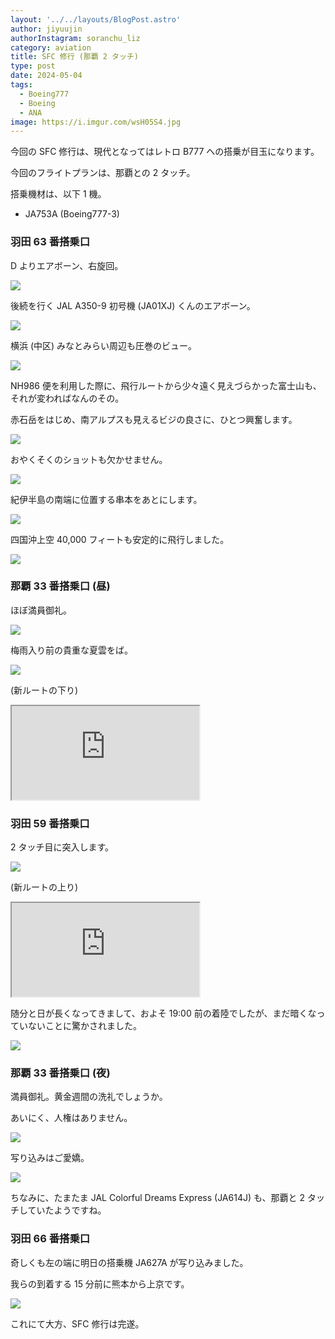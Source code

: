 ```yaml
---
layout: '../../layouts/BlogPost.astro'
author: jiyuujin
authorInstagram: soranchu_liz
category: aviation
title: SFC 修行 (那覇 2 タッチ)
type: post
date: 2024-05-04
tags:
  - Boeing777
  - Boeing
  - ANA
image: https://i.imgur.com/wsH05S4.jpg
---
```


今回の SFC 修行は、現代となってはレトロ B777 への搭乗が目玉になります。

今回のフライトプランは、那覇との 2 タッチ。

搭乗機材は、以下 1 機。

- JA753A (Boeing777-3)

### 羽田 63 番搭乗口

D よりエアボーン、右旋回。

![](/assets/img/20240504/HND_1.JPG)

後続を行く JAL A350-9 初号機 (JA01XJ) くんのエアボーン。

![](/assets/img/20240504/HND_2.JPG)

横浜 (中区) みなとみらい周辺も圧巻のビュー。

![](/assets/img/20240504/Yokohama.JPG)

NH986 便を利用した際に、飛行ルートから少々遠く見えづらかった富士山も、それが変わればなんのその。

赤石岳をはじめ、南アルプスも見えるビジの良さに、ひとつ興奮します。

![](/assets/img/20240504/MtFuji_2.JPG)

おやくそくのショットも欠かせません。

![](/assets/img/20240504/MtFuji_3.JPG)

紀伊半島の南端に位置する串本をあとにします。

![](/assets/img/20240504/JA753A_1.JPG)

四国沖上空 40,000 フィートも安定的に飛行しました。

![](/assets/img/20240504/JA753A_2.JPG)

### 那覇 33 番搭乗口 (昼)

ほぼ満員御礼。

![](/assets/img/20240504/JA753A_3.JPG)

梅雨入り前の貴重な夏雲をば。

![](/assets/img/20240504/JA753A_4.JPG)

(新ルートの下り)

<div class="wrapper">
  <div class="container">
    <iframe src="https://www.youtube.com/embed/pnRMuAzAU8w" class="player" title="Boeing777 音" loading="lazy"></iframe>
  </div>
</div>

### 羽田 59 番搭乗口

2 タッチ目に突入します。

![](/assets/img/20240504/JA753A_5.JPG)

(新ルートの上り)

<div class="wrapper">
  <div class="container">
    <iframe src="https://www.youtube.com/embed/FxxxDvOqvIk" class="player" title="Boeing777 音" loading="lazy"></iframe>
  </div>
</div>

随分と日が長くなってきまして、およそ 19:00 前の着陸でしたが、まだ暗くなっていないことに驚かされました。

![](/assets/img/20240504/JA753A_6.JPG)

### 那覇 33 番搭乗口 (夜)

満員御礼。黄金週間の洗礼でしょうか。

あいにく、人権はありません。

![](/assets/img/20240504/OKA.JPG)

写り込みはご愛嬌。

![](/assets/img/20240504/JA753A_7.JPG)

ちなみに、たまたま JAL Colorful Dreams Express (JA614J) も、那覇と 2 タッチしていたようですね。

### 羽田 66 番搭乗口

奇しくも左の端に明日の搭乗機 JA627A が写り込みました。

我らの到着する 15 分前に熊本から上京です。

![](/assets/img/20240504/JA753A_8.JPG)

これにて大方、SFC 修行は完遂。

